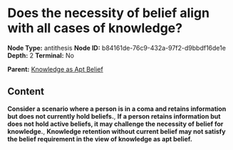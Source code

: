 # Does the necessity of belief align with all cases of knowledge?

**Node Type:** antithesis
**Node ID:** b84161de-76c9-432a-97f2-d9bbdf16de1e
**Depth:** 2
**Terminal:** No

**Parent:** [Knowledge as Apt Belief](knowledge-as-apt-belief.md)

## Content

**Consider a scenario where a person is in a coma and retains information but does not currently hold beliefs.**, **If a person retains information but does not hold active beliefs, it may challenge the necessity of belief for knowledge.**, **Knowledge retention without current belief may not satisfy the belief requirement in the view of knowledge as apt belief.**

